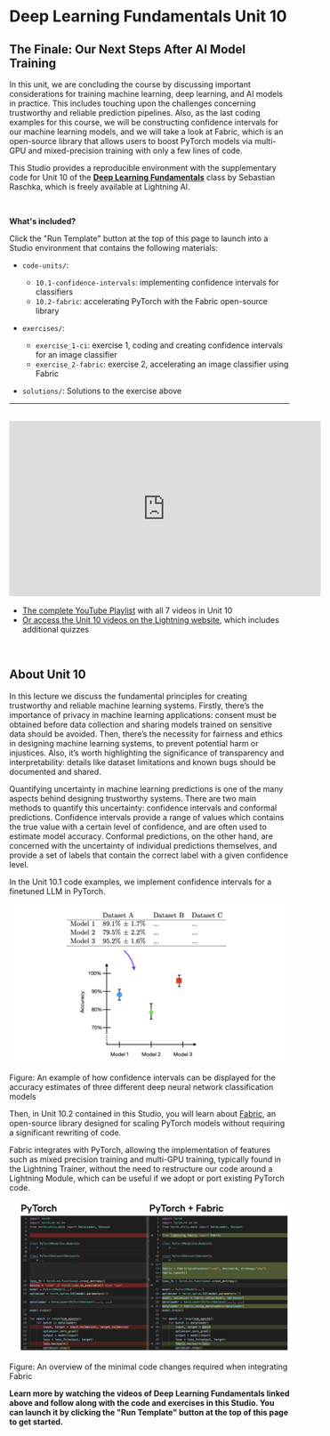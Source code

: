 # Deep Learning Fundamentals Unit 10

## The Finale: Our Next Steps After AI Model Training

In this unit, we are concluding the course by discussing important considerations for training machine learning, deep learning, and AI models in practice. This includes touching upon the challenges concerning trustworthy and reliable prediction pipelines. Also, as the last coding examples for this course, we will be constructing confidence intervals for our machine learning models, and we will take a look at Fabric, which is an open-source library that allows users to boost PyTorch models via multi-GPU and mixed-precision training with only a few lines of code.

This Studio provides a reproducible environment with the supplementary code for Unit 10 of the [**Deep Learning Fundamentals**](https://lightning.ai/pages/courses/deep-learning-fundamentals/) class by Sebastian Raschka, which is freely available at Lightning AI.

<br>

**What's included?**

Click the "Run Template" button at the top of this page to launch into a Studio environment that contains the following materials:

- `code-units/`:
  - `10.1-confidence-intervals`: implementing confidence intervals for classifiers
  - `10.2-fabric`:  accelerating PyTorch with the Fabric open-source library


- `exercises/`: 
  - `exercise_1-ci`: exercise 1, coding and creating confidence intervals for an image classifier
  - `exercise_2-fabric`: exercise 2,  accelerating an image classifier using Fabric
- `solutions/`: Solutions to the exercise above

---

<br>

<iframe width="560" height="315" src="https://www.youtube.com/embed/eqf6-WGpgx8?si=tzvPNGuYsQFPXuV1" title="YouTube video player" frameborder="0" allow="accelerometer; autoplay; clipboard-write; encrypted-media; gyroscope; picture-in-picture; web-share" allowfullscreen></iframe>

- [The complete YouTube Playlist](https://www.youtube.com/watch?v=eqf6-WGpgx8&list=PLaMu-SDt_RB7SFGD5Xr2OxZQseIPEk3b1) with all 7 videos in Unit 10
- [Or access the Unit 10 videos on the Lightning website](https://lightning.ai/courses/deep-learning-fundamentals/), which includes additional quizzes

<br>

## About Unit 10

In this lecture we discuss the fundamental principles for creating trustworthy and reliable machine learning systems. Firstly, there’s the importance of privacy in machine learning applications: consent must be obtained before data collection and sharing models trained on sensitive data should be avoided. Then, there’s the necessity for fairness and ethics in designing machine learning systems, to prevent potential harm or injustices. Also, it’s worth highlighting the significance of transparency and interpretability: details like dataset limitations and known bugs should be documented and shared.

Quantifying uncertainty in machine learning predictions is one of the many aspects behind designing trustworthy systems. There are two main methods to quantify this uncertainty: confidence intervals and conformal predictions. Confidence intervals provide a range of values which contains the true value with a certain level of confidence, and are often used to estimate model accuracy. Conformal predictions, on the other hand, are concerned with the uncertainty of individual predictions themselves, and provide a set of labels that contain the correct label with a given confidence level.

In the Unit 10.1 code examples, we implement confidence intervals for a finetuned LLM in PyTorch.

![1](unit10-readme-images/1.png)

Figure: An example of how confidence intervals can be displayed for the accuracy estimates of three different deep neural network classification models

Then, in Unit 10.2 contained in this Studio, you will learn about [Fabric](https://lightning.ai/docs/fabric/stable/), an open-source library designed for scaling PyTorch models without requiring a significant rewriting of code.

Fabric integrates with PyTorch, allowing the implementation of features such as mixed precision training and multi-GPU training, typically found in the Lightning Trainer, without the need to restructure our code around a Lightning Module, which can be useful if we adopt or port existing PyTorch code.

![2](unit10-readme-images/2.png)

Figure: An overview of the minimal code changes required when integrating Fabric



**Learn more by watching the videos of Deep Learning Fundamentals linked above and follow along with the code and exercises in this Studio. You can launch it by clicking the "Run Template" button at the top of this page to get started.**

